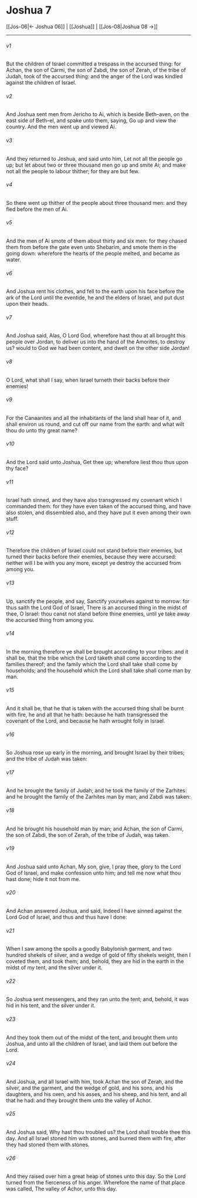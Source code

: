 # Joshua 7

[[Jos-06|← Joshua 06]] | [[Joshua]] | [[Jos-08|Joshua 08 →]]
***

###### v1
But the children of Israel committed a trespass in the accursed thing: for Achan, the son of Carmi, the son of Zabdi, the son of Zerah, of the tribe of Judah, took of the accursed thing: and the anger of the Lord was kindled against the children of Israel.
###### v2
And Joshua sent men from Jericho to Ai, which is beside Beth–aven, on the east side of Beth–el, and spake unto them, saying, Go up and view the country. And the men went up and viewed Ai.
###### v3
And they returned to Joshua, and said unto him, Let not all the people go up; but let about two or three thousand men go up and smite Ai; and make not all the people to labour thither; for they are but few.
###### v4
So there went up thither of the people about three thousand men: and they fled before the men of Ai.
###### v5
And the men of Ai smote of them about thirty and six men: for they chased them from before the gate even unto Shebarim, and smote them in the going down: wherefore the hearts of the people melted, and became as water.
###### v6
And Joshua rent his clothes, and fell to the earth upon his face before the ark of the Lord until the eventide, he and the elders of Israel, and put dust upon their heads.
###### v7
And Joshua said, Alas, O Lord God, wherefore hast thou at all brought this people over Jordan, to deliver us into the hand of the Amorites, to destroy us? would to God we had been content, and dwelt on the other side Jordan!
###### v8
O Lord, what shall I say, when Israel turneth their backs before their enemies!
###### v9
For the Canaanites and all the inhabitants of the land shall hear of it, and shall environ us round, and cut off our name from the earth: and what wilt thou do unto thy great name?
###### v10
And the Lord said unto Joshua, Get thee up; wherefore liest thou thus upon thy face?
###### v11
Israel hath sinned, and they have also transgressed my covenant which I commanded them: for they have even taken of the accursed thing, and have also stolen, and dissembled also, and they have put it even among their own stuff.
###### v12
Therefore the children of Israel could not stand before their enemies, but turned their backs before their enemies, because they were accursed: neither will I be with you any more, except ye destroy the accursed from among you.
###### v13
Up, sanctify the people, and say, Sanctify yourselves against to morrow: for thus saith the Lord God of Israel, There is an accursed thing in the midst of thee, O Israel: thou canst not stand before thine enemies, until ye take away the accursed thing from among you.
###### v14
In the morning therefore ye shall be brought according to your tribes: and it shall be, that the tribe which the Lord taketh shall come according to the families thereof; and the family which the Lord shall take shall come by households; and the household which the Lord shall take shall come man by man.
###### v15
And it shall be, that he that is taken with the accursed thing shall be burnt with fire, he and all that he hath: because he hath transgressed the covenant of the Lord, and because he hath wrought folly in Israel.
###### v16
So Joshua rose up early in the morning, and brought Israel by their tribes; and the tribe of Judah was taken:
###### v17
And he brought the family of Judah; and he took the family of the Zarhites: and he brought the family of the Zarhites man by man; and Zabdi was taken:
###### v18
And he brought his household man by man; and Achan, the son of Carmi, the son of Zabdi, the son of Zerah, of the tribe of Judah, was taken.
###### v19
And Joshua said unto Achan, My son, give, I pray thee, glory to the Lord God of Israel, and make confession unto him; and tell me now what thou hast done; hide it not from me.
###### v20
And Achan answered Joshua, and said, Indeed I have sinned against the Lord God of Israel, and thus and thus have I done:
###### v21
When I saw among the spoils a goodly Babylonish garment, and two hundred shekels of silver, and a wedge of gold of fifty shekels weight, then I coveted them, and took them; and, behold, they are hid in the earth in the midst of my tent, and the silver under it.
###### v22
So Joshua sent messengers, and they ran unto the tent; and, behold, it was hid in his tent, and the silver under it.
###### v23
And they took them out of the midst of the tent, and brought them unto Joshua, and unto all the children of Israel, and laid them out before the Lord.
###### v24
And Joshua, and all Israel with him, took Achan the son of Zerah, and the silver, and the garment, and the wedge of gold, and his sons, and his daughters, and his oxen, and his asses, and his sheep, and his tent, and all that he had: and they brought them unto the valley of Achor.
###### v25
And Joshua said, Why hast thou troubled us? the Lord shall trouble thee this day. And all Israel stoned him with stones, and burned them with fire, after they had stoned them with stones.
###### v26
And they raised over him a great heap of stones unto this day. So the Lord turned from the fierceness of his anger. Wherefore the name of that place was called, The valley of Achor, unto this day. 
